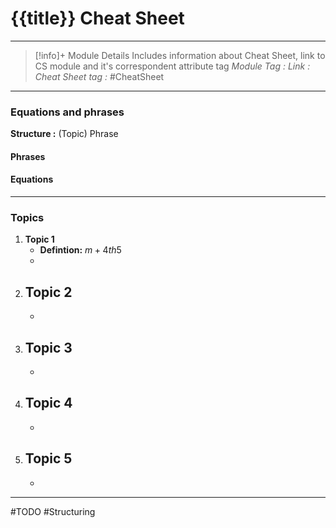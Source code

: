 # {{title}} Cheat Sheet
---
> [!info]+ Module Details
> Includes information about Cheat Sheet, link to CS module and it's correspondent attribute tag 
> *Module Tag :* 
> *Link :* 
> *Cheat Sheet tag :* #CheatSheet
> 

---
### Equations and phrases
**Structure :** (Topic) Phrase
#### Phrases

#### Equations

---
### Topics
1. **Topic 1**
    - **Defintion:** $m+4th5$
    - 
2. **Topic 2**
    - 
    - 
3. **Topic 3**
    - 
    - 
4. **Topic 4**
    - 
    - 
5. **Topic 5**
    - 
    - 

---
#TODO 
#Structuring